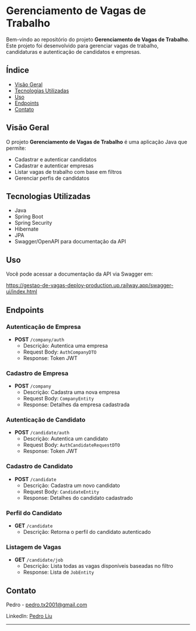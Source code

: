 # Gerenciamento de Vagas de Trabalho

Bem-vindo ao repositório do projeto **Gerenciamento de Vagas de Trabalho**. Este projeto foi desenvolvido para gerenciar vagas de trabalho, candidaturas e autenticação de candidatos e empresas.

## Índice

- [Visão Geral](#visão-geral)
- [Tecnologias Utilizadas](#tecnologias-utilizadas)
- [Uso](#uso)
- [Endpoints](#endpoints)
- [Contato](#contato)

## Visão Geral

O projeto **Gerenciamento de Vagas de Trabalho** é uma aplicação Java que permite:
- Cadastrar e autenticar candidatos
- Cadastrar e autenticar empresas
- Listar vagas de trabalho com base em filtros
- Gerenciar perfis de candidatos

## Tecnologias Utilizadas

- Java
- Spring Boot
- Spring Security
- Hibernate
- JPA
- Swagger/OpenAPI para documentação da API


## Uso

Você pode acessar a documentação da API via Swagger em:

https://gestao-de-vagas-deploy-production.up.railway.app/swagger-ui/index.html

## Endpoints

### Autenticação de Empresa
- **POST** `/company/auth`
    - Descrição: Autentica uma empresa
    - Request Body: `AuthCompanyDTO`
    - Response: Token JWT

### Cadastro de Empresa
- **POST** `/company`
    - Descrição: Cadastra uma nova empresa
    - Request Body: `CompanyEntity`
    - Response: Detalhes da empresa cadastrada

### Autenticação de Candidato
- **POST** `/candidate/auth`
    - Descrição: Autentica um candidato
    - Request Body: `AuthCandidateRequestDTO`
    - Response: Token JWT

### Cadastro de Candidato
- **POST** `/candidate`
    - Descrição: Cadastra um novo candidato
    - Request Body: `CandidateEntity`
    - Response: Detalhes do candidato cadastrado

### Perfil do Candidato
- **GET** `/candidate`
    - Descrição: Retorna o perfil do candidato autenticado

### Listagem de Vagas
- **GET** `/candidate/job`
    - Descrição: Lista todas as vagas disponíveis baseadas no filtro
    - Response: Lista de `JobEntity`


## Contato

Pedro - [pedro.tx2001@gmail.com](mailto:pedro.tx2001@gmail.com)

LinkedIn: [Pedro Liu](https://www.linkedin.com/in/pedro-liu/)

---
